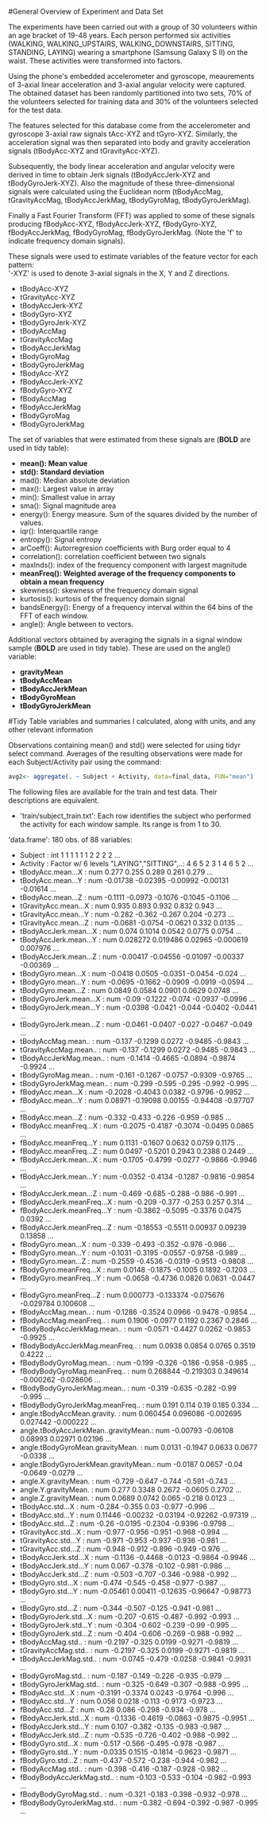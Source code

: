 #General Overview of Experiment and Data Set

The experiments have been carried out with a group of 30 volunteers within an age bracket of 19-48 years. Each person performed six activities (WALKING, WALKING_UPSTAIRS, WALKING_DOWNSTAIRS, SITTING, STANDING, LAYING) wearing a smartphone (Samsung Galaxy S II) on the waist. These activities were transformed into factors. 

Using the phone's embedded accelerometer and gyroscope, meaurements of 3-axial linear acceleration and 3-axial angular velocity were captured. The obtained dataset has been randomly partitioned into two sets, 70% of the volunteers selected for training data and 30% of the volunteers selected for the test data. 

The features selected for this database come from the accelerometer and gyroscope 3-axial raw signals tAcc-XYZ and tGyro-XYZ. Similarly, the acceleration signal was then separated into body and gravity acceleration signals (tBodyAcc-XYZ and tGravityAcc-XYZ).

Subsequently, the body linear acceleration and angular velocity were derived in time to obtain Jerk signals (tBodyAccJerk-XYZ and tBodyGyroJerk-XYZ). Also the magnitude of these three-dimensional signals were calculated using the Euclidean norm (tBodyAccMag, tGravityAccMag, tBodyAccJerkMag, tBodyGyroMag, tBodyGyroJerkMag). 

Finally a Fast Fourier Transform (FFT) was applied to some of these signals producing fBodyAcc-XYZ, fBodyAccJerk-XYZ, fBodyGyro-XYZ, fBodyAccJerkMag, fBodyGyroMag, fBodyGyroJerkMag. (Note the 'f' to indicate frequency domain signals). 

These signals were used to estimate variables of the feature vector for each pattern:  
'-XYZ' is used to denote 3-axial signals in the X, Y and Z directions.

- tBodyAcc-XYZ
- tGravityAcc-XYZ
- tBodyAccJerk-XYZ
- tBodyGyro-XYZ
- tBodyGyroJerk-XYZ
- tBodyAccMag
- tGravityAccMag
- tBodyAccJerkMag
- tBodyGyroMag
- tBodyGyroJerkMag
- fBodyAcc-XYZ
- fBodyAccJerk-XYZ
- fBodyGyro-XYZ
- fBodyAccMag
- fBodyAccJerkMag
- fBodyGyroMag
- fBodyGyroJerkMag

The set of variables that were estimated from these signals are (**BOLD** are used in tidy table): 

- **mean(): Mean value**
- **std(): Standard deviation**
- mad(): Median absolute deviation 
- max(): Largest value in array
- min(): Smallest value in array
- sma(): Signal magnitude area
- energy(): Energy measure. Sum of the squares divided by the number of values. 
- iqr(): Interquartile range 
- entropy(): Signal entropy
- arCoeff(): Autorregresion coefficients with Burg order equal to 4
- correlation(): correlation coefficient between two signals
- maxInds(): index of the frequency component with largest magnitude
- **meanFreq(): Weighted average of the frequency components to obtain a mean frequency**
- skewness(): skewness of the frequency domain signal 
- kurtosis(): kurtosis of the frequency domain signal 
- bandsEnergy(): Energy of a frequency interval within the 64 bins of the FFT of each window.
- angle(): Angle between to vectors.

Additional vectors obtained by averaging the signals in a signal window sample (**BOLD** are used in tidy table). These are used on the angle() variable:

- **gravityMean**
- **tBodyAccMean**
- **tBodyAccJerkMean**
- **tBodyGyroMean**
- **tBodyGyroJerkMean**

#Tidy Table variables and summaries I calculated, along with units, and any other relevant information

Observations containing mean() and std() were selected for using tidyr select command. Averages of the resulting observations were made for each Subject/Activity pair using the command:

```R
avg2<- aggregate(. ~ Subject + Activity, data=final_data, FUN="mean")
```
The following files are available for the train and test data. Their descriptions are equivalent. 

- 'train/subject_train.txt': Each row identifies the subject who performed the activity for each window sample. Its range is from 1 to 30. 

'data.frame':  180 obs. of  88 variables:
- Subject                             : int  1 1 1 1 1 1 2 2 2 2 ...
- Activity                            : Factor w/ 6 levels "LAYING","SITTING",..: 4 6 5 2 3 1 4 6 5 2 ...
- tBodyAcc.mean...X                   : num  0.277 0.255 0.289 0.261 0.279 ...
- tBodyAcc.mean...Y                   : num  -0.01738 -0.02395 -0.00992 -0.00131 -0.01614 ...
- tBodyAcc.mean...Z                   : num  -0.1111 -0.0973 -0.1076 -0.1045 -0.1106 ...
- tGravityAcc.mean...X                : num  0.935 0.893 0.932 0.832 0.943 ...
- tGravityAcc.mean...Y                : num  -0.282 -0.362 -0.267 0.204 -0.273 ...
- tGravityAcc.mean...Z                : num  -0.0681 -0.0754 -0.0621 0.332 0.0135 ...
- tBodyAccJerk.mean...X               : num  0.074 0.1014 0.0542 0.0775 0.0754 ...
- tBodyAccJerk.mean...Y               : num  0.028272 0.019486 0.02965 -0.000619 0.007976 ...
- tBodyAccJerk.mean...Z               : num  -0.00417 -0.04556 -0.01097 -0.00337 -0.00369 ...
- tBodyGyro.mean...X                  : num  -0.0418 0.0505 -0.0351 -0.0454 -0.024 ...
- tBodyGyro.mean...Y                  : num  -0.0695 -0.1662 -0.0909 -0.0919 -0.0594 ...
- tBodyGyro.mean...Z                  : num  0.0849 0.0584 0.0901 0.0629 0.0748 ...
- tBodyGyroJerk.mean...X              : num  -0.09 -0.1222 -0.074 -0.0937 -0.0996 ...
- tBodyGyroJerk.mean...Y              : num  -0.0398 -0.0421 -0.044 -0.0402 -0.0441 ...
- tBodyGyroJerk.mean...Z              : num  -0.0461 -0.0407 -0.027 -0.0467 -0.049 ...
- tBodyAccMag.mean..                  : num  -0.137 -0.1299 0.0272 -0.9485 -0.9843 ...
- tGravityAccMag.mean..               : num  -0.137 -0.1299 0.0272 -0.9485 -0.9843 ...
- tBodyAccJerkMag.mean..              : num  -0.1414 -0.4665 -0.0894 -0.9874 -0.9924 ...
- tBodyGyroMag.mean..                 : num  -0.161 -0.1267 -0.0757 -0.9309 -0.9765 ...
- tBodyGyroJerkMag.mean..             : num  -0.299 -0.595 -0.295 -0.992 -0.995 ...
- fBodyAcc.mean...X                   : num  -0.2028 -0.4043 0.0382 -0.9796 -0.9952 ...
- fBodyAcc.mean...Y                   : num  0.08971 -0.19098 0.00155 -0.94408 -0.97707 ...
- fBodyAcc.mean...Z                   : num  -0.332 -0.433 -0.226 -0.959 -0.985 ...
- fBodyAcc.meanFreq...X               : num  -0.2075 -0.4187 -0.3074 -0.0495 0.0865 ...
- fBodyAcc.meanFreq...Y               : num  0.1131 -0.1607 0.0632 0.0759 0.1175 ...
- fBodyAcc.meanFreq...Z               : num  0.0497 -0.5201 0.2943 0.2388 0.2449 ...
- fBodyAccJerk.mean...X               : num  -0.1705 -0.4799 -0.0277 -0.9866 -0.9946 ...
- fBodyAccJerk.mean...Y               : num  -0.0352 -0.4134 -0.1287 -0.9816 -0.9854 ...
- fBodyAccJerk.mean...Z               : num  -0.469 -0.685 -0.288 -0.986 -0.991 ...
- fBodyAccJerk.meanFreq...X           : num  -0.209 -0.377 -0.253 0.257 0.314 ...
- fBodyAccJerk.meanFreq...Y           : num  -0.3862 -0.5095 -0.3376 0.0475 0.0392 ...
- fBodyAccJerk.meanFreq...Z           : num  -0.18553 -0.5511 0.00937 0.09239 0.13858 ...
- fBodyGyro.mean...X                  : num  -0.339 -0.493 -0.352 -0.976 -0.986 ...
- fBodyGyro.mean...Y                  : num  -0.1031 -0.3195 -0.0557 -0.9758 -0.989 ...
- fBodyGyro.mean...Z                  : num  -0.2559 -0.4536 -0.0319 -0.9513 -0.9808 ...
- fBodyGyro.meanFreq...X              : num  0.0148 -0.1875 -0.1005 0.1892 -0.1203 ...
- fBodyGyro.meanFreq...Y              : num  -0.0658 -0.4736 0.0826 0.0631 -0.0447 ...
- fBodyGyro.meanFreq...Z              : num  0.000773 -0.133374 -0.075676 -0.029784 0.100608 ...
- fBodyAccMag.mean..                  : num  -0.1286 -0.3524 0.0966 -0.9478 -0.9854 ...
- fBodyAccMag.meanFreq..              : num  0.1906 -0.0977 0.1192 0.2367 0.2846 ...
- fBodyBodyAccJerkMag.mean..          : num  -0.0571 -0.4427 0.0262 -0.9853 -0.9925 ...
- fBodyBodyAccJerkMag.meanFreq..      : num  0.0938 0.0854 0.0765 0.3519 0.4222 ...
- fBodyBodyGyroMag.mean..             : num  -0.199 -0.326 -0.186 -0.958 -0.985 ...
- fBodyBodyGyroMag.meanFreq..         : num  0.268844 -0.219303 0.349614 -0.000262 -0.028606 ...
- fBodyBodyGyroJerkMag.mean..         : num  -0.319 -0.635 -0.282 -0.99 -0.995 ...
- fBodyBodyGyroJerkMag.meanFreq..     : num  0.191 0.114 0.19 0.185 0.334 ...
- angle.tBodyAccMean.gravity.         : num  0.060454 0.096086 -0.002695 0.027442 -0.000222 ...
- angle.tBodyAccJerkMean..gravityMean.: num  -0.00793 -0.06108 0.08993 0.02971 0.02196 ...
- angle.tBodyGyroMean.gravityMean.    : num  0.0131 -0.1947 0.0633 0.0677 -0.0338 ...
- angle.tBodyGyroJerkMean.gravityMean.: num  -0.0187 0.0657 -0.04 -0.0649 -0.0279 ...
- angle.X.gravityMean.                : num  -0.729 -0.647 -0.744 -0.591 -0.743 ...
- angle.Y.gravityMean.                : num  0.277 0.3348 0.2672 -0.0605 0.2702 ...
- angle.Z.gravityMean.                : num  0.0689 0.0742 0.065 -0.218 0.0123 ...
- tBodyAcc.std...X                    : num  -0.284 -0.355 0.03 -0.977 -0.996 ...
- tBodyAcc.std...Y                    : num  0.11446 -0.00232 -0.03194 -0.92262 -0.97319 ...
- tBodyAcc.std...Z                    : num  -0.26 -0.0195 -0.2304 -0.9396 -0.9798 ...
- tGravityAcc.std...X                 : num  -0.977 -0.956 -0.951 -0.968 -0.994 ...
- tGravityAcc.std...Y                 : num  -0.971 -0.953 -0.937 -0.936 -0.981 ...
- tGravityAcc.std...Z                 : num  -0.948 -0.912 -0.896 -0.949 -0.976 ...
- tBodyAccJerk.std...X                : num  -0.1136 -0.4468 -0.0123 -0.9864 -0.9946 ...
- tBodyAccJerk.std...Y                : num  0.067 -0.378 -0.102 -0.981 -0.986 ...
- tBodyAccJerk.std...Z                : num  -0.503 -0.707 -0.346 -0.988 -0.992 ...
- tBodyGyro.std...X                   : num  -0.474 -0.545 -0.458 -0.977 -0.987 ...
- tBodyGyro.std...Y                   : num  -0.05461 0.00411 -0.12635 -0.96647 -0.98773 ...
- tBodyGyro.std...Z                   : num  -0.344 -0.507 -0.125 -0.941 -0.981 ...
- tBodyGyroJerk.std...X               : num  -0.207 -0.615 -0.487 -0.992 -0.993 ...
- tBodyGyroJerk.std...Y               : num  -0.304 -0.602 -0.239 -0.99 -0.995 ...
- tBodyGyroJerk.std...Z               : num  -0.404 -0.606 -0.269 -0.988 -0.992 ...
- tBodyAccMag.std..                   : num  -0.2197 -0.325 0.0199 -0.9271 -0.9819 ...
- tGravityAccMag.std..                : num  -0.2197 -0.325 0.0199 -0.9271 -0.9819 ...
- tBodyAccJerkMag.std..               : num  -0.0745 -0.479 -0.0258 -0.9841 -0.9931 ...
- tBodyGyroMag.std..                  : num  -0.187 -0.149 -0.226 -0.935 -0.979 ...
- tBodyGyroJerkMag.std..              : num  -0.325 -0.649 -0.307 -0.988 -0.995 ...
- fBodyAcc.std...X                    : num  -0.3191 -0.3374 0.0243 -0.9764 -0.996 ...
- fBodyAcc.std...Y                    : num  0.056 0.0218 -0.113 -0.9173 -0.9723 ...
- fBodyAcc.std...Z                    : num  -0.28 0.086 -0.298 -0.934 -0.978 ...
- fBodyAccJerk.std...X                : num  -0.1336 -0.4619 -0.0863 -0.9875 -0.9951 ...
- fBodyAccJerk.std...Y                : num  0.107 -0.382 -0.135 -0.983 -0.987 ...
- fBodyAccJerk.std...Z                : num  -0.535 -0.726 -0.402 -0.988 -0.992 ...
- fBodyGyro.std...X                   : num  -0.517 -0.566 -0.495 -0.978 -0.987 ...
- fBodyGyro.std...Y                   : num  -0.0335 0.1515 -0.1814 -0.9623 -0.9871 ...
- fBodyGyro.std...Z                   : num  -0.437 -0.572 -0.238 -0.944 -0.982 ...
- fBodyAccMag.std..                   : num  -0.398 -0.416 -0.187 -0.928 -0.982 ...
- fBodyBodyAccJerkMag.std..           : num  -0.103 -0.533 -0.104 -0.982 -0.993 ...
- fBodyBodyGyroMag.std..              : num  -0.321 -0.183 -0.398 -0.932 -0.978 ...
- fBodyBodyGyroJerkMag.std..          : num  -0.382 -0.694 -0.392 -0.987 -0.995 ...
 
